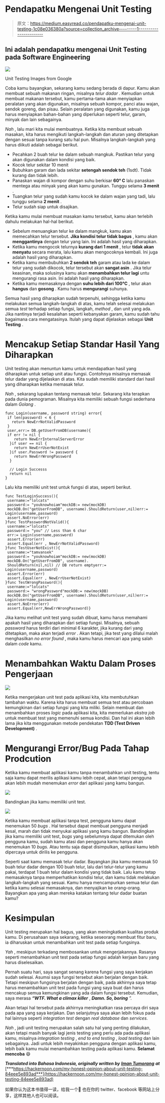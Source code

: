 # Pendapatku Mengenai Unit Testing

> 原文：<https://medium.easyread.co/pendapatku-mengenai-unit-testing-1c08e036380a?source=collection_archive---------1----------------------->

## Ini adalah pendapatku mengenai Unit Testing pada Software Engineering

![](img/713b14ee2957171f73e5f62aff4c4dc1.png)

Unit Testing Images from Google

Coba kamu bayangkan, sekarang kamu sedang berada di dapur. Kamu akan membuat sebuah makanan ringan, misalnya *telur dadar* . Kemudian untuk membuat makanan tersebut, kamu pertama-tama akan menyiapkan peralatan yang akan digunakan, misalnya sebuah kompor, panci atau wajan, sendok goreng, dan pisau. Selain peralatan yang digunakan, kamu juga harus menyiapkan bahan-bahan yang diperlukan seperti telur, garam, minyak dan lain sebagainya.

*Nah* , lalu mari kita mulai membuatnya. Ketika kita membuat sebuah masakan, kita harus mengikuti langkah-langkah dan aturan yang ditetapkan dengan sesuai tanpa kurang satu hal pun. Misalnya langkah-langkah yang harus diikuti adalah sebagai berikut.

*   Pecahkan 2 buah telur ke dalam sebuah mangkuk. Pastikan telur yang akan digunakan dalam kondisi yang baik.
*   Kocok telur sekitar 10 menit
*   Bubuhkan garam dan lada sekitar **setengah sendok teh** (1sdt). Tidak kurang dan tidak lebih.
*   Panaskan wajan di kompor dengan suhu berkisar **60° C** lalu panaskan mentega atau minyak yang akan kamu gunakan. Tunggu selama **3 menit** .
*   Tuangkan telur yang sudah kamu kocok ke dalam wajan yang tadi, lalu tunggu selama **2 menit** .
*   Telur sudah siap untuk disajikan.

Ketika kamu mulai membuat masakan kamu tersebut, kamu akan terlebih dahulu melakukan hal-hal berikut.

*   Sebelum menuangkan telur ke dalam mangkuk, kamu akan memecahkan telur tersebut. **Jika kondisi telur tidak bagus** , kamu akan **menggantinya** dengan telur yang lain. Ini adalah hasil yang diharapkan.
*   Ketika kamu mengocok telurnya **kurang dari 1 menit** , telur **tidak akan menyatu** secara merata, lalu kamu akan mengocoknya kembali. Ini juga adalah hasil yang diharapkan.
*   Ketika kamu membubuhkan **2 sendok teh** garam atau lada ke dalam telur yang sudah dikocok, telur tersebut akan **sangat asin** . Jika telur keasinan, maka solusinya kamu akan **menambahkan telur lagi** untu mengurangi rasa asin. Ini adalah hasil yang diharapkan.
*   Ketika kamu memasaknya dengan **suhu lebih dari 100°C** , telur akan **hangus** dan **gosong** . Kamu harus **mengurangi** suhunya.

Semua hasil yang diharapkan sudah terpenuhi, sehingga ketika kamu melakukan semua langkah-langkah di atas, kamu telah selesai melakukan semua *test* terhadap setiap fungsi, langkah, *method* , dan unit yang ada. Jika nantinya terjadi kesalahan seperti kebanyakan garam, kamu sudah tahu bagaimana cara mengatasinya. Itulah yang dapat dijelaskan sebagai **Unit Testing** .

# Mencakup Setiap Standar Hasil Yang Diharapkan

Unit testing akan menuntun kamu untuk mendapatkan hasil yang diharapkan untuk setiap unit atau fungsi. Contohnya misalnya memasak telur dadar yang dijelaskan di atas. Kita sudah memiliki standard dari hasil yang diharapkan ketika memasak telur.

*Nah* , sekarang lupakan tentang memasak telur. Sekarang kita terapkan pada dunia pemograman. Misalnya kita memiliki sebuah fungsi sederhana dalam *Golang* .

```
func Login(username, password string) error{
 if len(password) < 6 {
   return NewErrNotValidPassword
 }
 user,err:= DB.getUserFromDB(username){
 if err != nil {
    return NewErrInternalServerError
  }if user == nil {
    return NewErrUserNotExist
  }if user.Password != password {
    return NewErrWrongPassword
  }

  // Login Successs
  return nil
}
```

Lalu kita memiliki unit test untuk fungsi di atas, seperti berikut.

```
func TestLoginSuccess(){
 username:="lolcats"
 password:= "youknowhoiam"mockDB:= new(mockDB)
 mockDB.On("getUserFromDB", username).ShouldReturn(user,nil)err:= Login(username,password)
 assert.NoError(err)
}func TestPasswordNotValid(){
 username:="lolcats"
 password:= "you" // Less than 6 char
 err:= Login(username,password)
 assert.Error(err)
 assert.Equal(err , NewErrNotValidPassword)
}func TestUserNotExist(){
 username:="tamvansek"
 password:= "youknowhoiam"mockDB:= new(mockDB)
 mockDB.On("getUserFromDB", username).
 ShouldReturn(nil,nil) // DB return emptyerr:= Login(username,password)
 assert.Error(err)
 assert.Equal(err , NewErrUserNotExist)
}func TestWrongPassword(){
 username:="lolcats"
 password:= "wrongPassword"mockDB:= new(mockDB)
 mockDB.On("getUserFromDB", username).ShouldReturn(user,nil)err:= Login(username,password)
 assert.NoError(err)
 assert.Equal(err,NewErrWrongPassword)}
```

Jika kamu melihat unit test yang sudah dibuat, kamu harus memahami apakah hasil yang diharapkan dari setiap fungsi. Misalnya, sebuah *password* harus terdiri dari minimal 6 karakter, jika kurang dari yang ditetapkan, maka akan terjadi *error* . Akan tetapi, jika test yang dilalui malah menghasilkan *no error found* , maka kamu harus mencari apa yang salah dalam *code* kamu.

# Menambahkan Waktu Dalam Proses Pengerjaan

![](img/ee0c33d6fd37d605a76e5e9245e67876.png)

Ketika mengerjakan unit test pada aplikasi kita, kita membutuhkan tambahan waktu. Karena kita harus membuat semua test atau percobaan kemungkinan dari setiap fungsi yang kita miliki. Selain membuat dan menambahkan proses *logic* pada aplikasi kita, kita memerlukan *ekstra job* untuk membuat test yang memenuhi semua kondisi. Dan hal ini akan lebih lama jika kita menggunakan metode pendekatan **TDD (Test Driven Development)** .

# Mengurangi Error/Bug Pada Tahap Prodcution

Ketika kamu membuat aplikasi kamu tanpa menambahkan unit testing, tentu saja kamu dapat merilis aplikasi kamu lebih cepat, akan tetapi pengguna akan lebih mudah menemukan *error* dari aplikasi yang kamu bangun.

![](img/77f71a1ccf9621e871a7b0eaf51d3efc.png)

Bandingkan jika kamu memiliki unit test.

![](img/14645be680193dd5ca3a493d42d7730d.png)

Ketika kamu membuat aplikasi tanpa test, pengguna kamu dapat menemukan 50 *bugs* . Hal tersebut dapat membuat pengguna menjadi kesal, marah dan tidak menyukai aplikasi yang kamu bangun. Bandingkan jika kamu memiliki unit test, *bugs* yang sebelumnya dapat ditemukan oleh pengguna kamu, sudah kamu atasi dan pengguna kamu hanya akan menemukan 10 *bugs.* Atau tentu saja dapat disimpulkan, aplikasi kamu lebih dipercaya untuk dirilis ke pengguna.

Seperti saat kamu memasak telur dadar. Bayangkan jika kamu memasak 50 buah telur dadar dengan 100 buah telur, lalu dari telur-telur yang kamu pakai, terdapat 1 buah telur dalam kondisi yang tidak baik. Lalu kamu tetap memasaknya tanpa memperhatikan kondisi telur, dan kamu tidak melakukan langkah-langkah yang sesuai. Kamu hanya mencampurkan semua telur dan ketika kamu selesai memasaknya, dan menyajikan ke orang-orang. Bayangkan apa yang akan mereka katakan tentang telur dadar buatan kamu?

# Kesimpulan

Unit testing merupakan hal bagus, yang akan meningkatkan kualitas produk kamu. Di perusahaan saya sekarang, ketika seseorang membuat fitur baru, ia diharuskan untuk menambahkan unit test pada setiap fungsinya.

*Yah* , meskipun terkadang membosankan untuk mengerjakannya. Rasanya seperti menambahkan unit test pada setiap fungsi adalah kerjaan baru yang harus diselesaikan.

Pernah suatu hari, saya sangat senang karena fungsi yang saya kerjakan sudah selesai. Asumsi saya fungsi tersebut akan berjalan dengan baik. Tetapi meskipun fungsinya berjalan dengan baik, pada akhirnya saya tetap harus menambahkan unit test pada fungsi yang saya buat dan harus mencakup semua kemungkinan yang ada dalam fungsi tersebut. Kemudian, saya merasa ***“WTF. What a climax killer*** , ***Damn. So, boring*** *”.*

Akan tetapi hal tersebut pada akhirnya meningkatkan rasa percaya diri saya pada apa yang saya kerjakan. Dan selanjutnya saya akan lebih fokus pada hal lainnya seperti *integration* *test* dengan *real database* dan *services.*

*Nah* , jadi unit testing merupakan salah satu hal yang penting dilakukan, akan tetapi masih banyak lagi jenis testing yang perlu ada pada aplikasi kamu, misalnya *integration testing* , *end to end testing* , *load testing* dan lain sebagainya. Jadi untuk lebih meyakinkan pengguna dengan aplikasi kamu, lebih baik kamu mulai menambahkan testing pada aplikasi kamu. **Selamat mencoba** 😄

***Translated into Bahasa Indonesia, originally written by*** [***Iman Tumorang***](https://medium.com/u/ef42567fbbae?source=post_page-----1c08e036380a--------------------------------) ***at*** [***https://hackernoon.com/my-honest-opinion-about-unit-testing-84eee5e893ad***](https://hackernoon.com/my-honest-opinion-about-unit-testing-84eee5e893ad)

如果你认为这本书值得一读，给我一个👏
也在你的 twitter、facebook 等网站上分享，这样其他人也可以阅读。